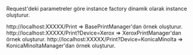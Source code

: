 Request'deki parametreler göre instance factory dinamik olarak instance oluşturur.

http://localhost:XXXXX/Print                           => BasePrintManager'dan örnek oluşturur.
http://localhost:XXXXX/Print?Device=Xerox              => XeroxPrintManager'dan örnek oluşturur.
http://localhost:XXXXX/Print?Device=KonicaMinolta      => KonicaMinoltaManager'dan örnek oluşturur.
